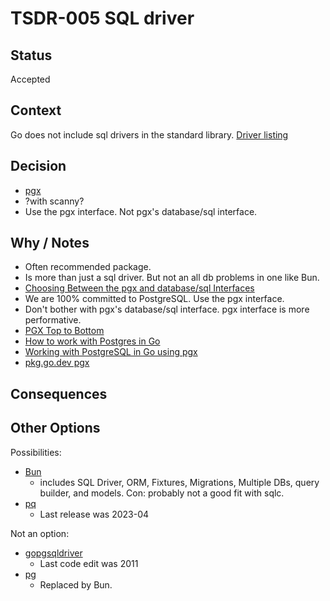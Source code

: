# TSDR-005 SQL driver

## Status

Accepted

## Context

Go does not include sql drivers in the standard library. [Driver listing](https://go.dev/wiki/SQLDrivers)

## Decision

- [pgx](https://github.com/jackc/pgx)
- ?with scanny? 
- Use the pgx interface. Not pgx's database/sql interface.

## Why / Notes

- Often recommended package. 
- Is more than just a sql driver. But not an all db problems in one like Bun.
- [Choosing Between the pgx and database/sql Interfaces](https://github.com/jackc/pgx#choosing-between-the-pgx-and-databasesql-interfaces)
- We are 100% committed to PostgreSQL. Use the pgx interface.
- Don't bother with pgx's database/sql interface. pgx interface is more performative.
- [PGX Top to Bottom](https://www.youtube.com/watch?v=sXMSWhcHCf8)
- [How to work with Postgres in Go](https://medium.com/avitotech/how-to-work-with-postgres-in-go-bad2dabd13e4)
- [Working with PostgreSQL in Go using pgx](https://donchev.is/post/working-with-postgresql-in-go-using-pgx/)
- [pkg.go.dev pgx](https://pkg.go.dev/github.com/jackc/pgx#section-documentation)

## Consequences



## Other Options

Possibilities:
- [Bun](https://bun.uptrace.dev/)
  - includes SQL Driver, ORM, Fixtures, Migrations, Multiple DBs, query builder, and models. Con: probably not a good fit with sqlc.
- [pq](https://github.com/lib/pq)
  - Last release was 2023-04

Not an option:
- [gopgsqldriver](https://github.com/jbarham/gopgsqldriver)
  - Last code edit was 2011
- [pg](https://github.com/go-pg/pg)
  - Replaced by Bun.
